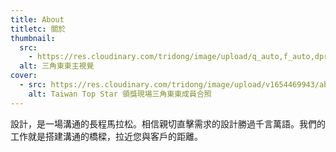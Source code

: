 ```yaml
---
title: About
titletc: 關於
thumbnail:
  src:
    - https://res.cloudinary.com/tridong/image/upload/q_auto,f_auto,dpr_auto/v1654515985/global/%E4%B8%89%E8%A7%92%E6%9D%B1%E6%9D%B1-%E5%93%81%E7%89%8C%E5%B1%95%E7%A4%BA%E5%B0%81%E9%9D%A2.png
  alt: 三角東東主視覺
cover:
  - src: https://res.cloudinary.com/tridong/image/upload/v1654469943/about/%E4%B8%89%E8%A7%92%E6%9D%B1%E6%9D%B1-TTS%E9%A0%98%E7%8D%8E.webp
    alt: Taiwan Top Star 領獎現場三角東東成員合照
---
```

<div class="gsap-heading">
設計，是一場溝通的長程馬拉松。相信親切直擊需求的設計勝過千言萬語。我們的工作就是搭建溝通的橋樑，拉近您與客戶的距離。
</div>
